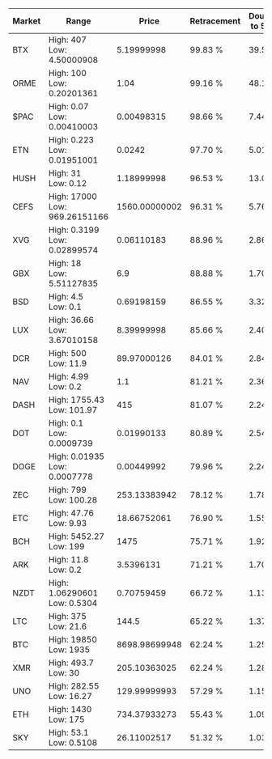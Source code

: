| Market | Range | Price| Retracement | Doubles to 50% |
| --- | --- | --- | --- | --- |
| BTX | High: 407<br />Low: 4.50000908 | 5.19999998 | 99.83 % | 39.57 |
| ORME | High: 100<br />Low: 0.20201361 | 1.04 | 99.16 % | 48.17 |
| $PAC | High: 0.07<br />Low: 0.00410003 | 0.00498315 | 98.66 % | 7.44 |
| ETN | High: 0.223<br />Low: 0.01951001 | 0.0242 | 97.70 % | 5.01 |
| HUSH | High: 31<br />Low: 0.12 | 1.18999998 | 96.53 % | 13.08 |
| CEFS | High: 17000<br />Low: 969.26151166 | 1560.00000002 | 96.31 % | 5.76 |
| XVG | High: 0.3199<br />Low: 0.02899574 | 0.06110183 | 88.96 % | 2.86 |
| GBX | High: 18<br />Low: 5.51127835 | 6.9 | 88.88 % | 1.70 |
| BSD | High: 4.5<br />Low: 0.1 | 0.69198159 | 86.55 % | 3.32 |
| LUX | High: 36.66<br />Low: 3.67010158 | 8.39999998 | 85.66 % | 2.40 |
| DCR | High: 500<br />Low: 11.9 | 89.97000126 | 84.01 % | 2.84 |
| NAV | High: 4.99<br />Low: 0.2 | 1.1 | 81.21 % | 2.36 |
| DASH | High: 1755.43<br />Low: 101.97 | 415 | 81.07 % | 2.24 |
| DOT | High: 0.1<br />Low: 0.0009739 | 0.01990133 | 80.89 % | 2.54 |
| DOGE | High: 0.01935<br />Low: 0.0007778 | 0.00449992 | 79.96 % | 2.24 |
| ZEC | High: 799<br />Low: 100.28 | 253.13383942 | 78.12 % | 1.78 |
| ETC | High: 47.76<br />Low: 9.93 | 18.66752061 | 76.90 % | 1.55 |
| BCH | High: 5452.27<br />Low: 199 | 1475 | 75.71 % | 1.92 |
| ARK | High: 11.8<br />Low: 0.2 | 3.5396131 | 71.21 % | 1.70 |
| NZDT | High: 1.06290601<br />Low: 0.5304 | 0.70759459 | 66.72 % | 1.13 |
| LTC | High: 375<br />Low: 21.6 | 144.5 | 65.22 % | 1.37 |
| BTC | High: 19850<br />Low: 1935 | 8698.98699948 | 62.24 % | 1.25 |
| XMR | High: 493.7<br />Low: 30 | 205.10363025 | 62.24 % | 1.28 |
| UNO | High: 282.55<br />Low: 16.27 | 129.99999993 | 57.29 % | 1.15 |
| ETH | High: 1430<br />Low: 175 | 734.37933273 | 55.43 % | 1.09 |
| SKY | High: 53.1<br />Low: 0.5108 | 26.11002517 | 51.32 % | 1.03 |

